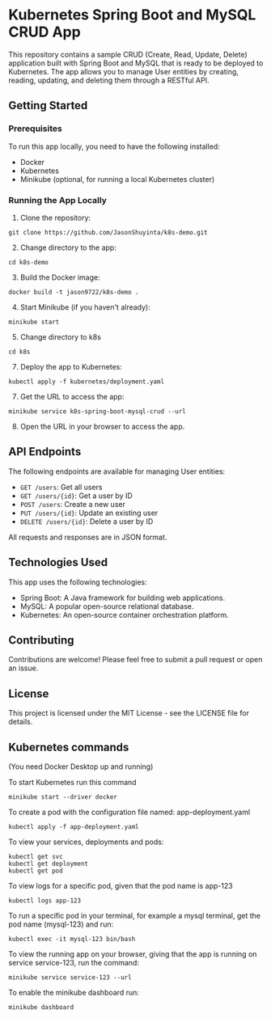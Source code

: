 # Kubernetes Spring Boot and MySQL CRUD App

This repository contains a sample CRUD (Create, Read, Update, Delete) application built with Spring Boot and MySQL that is ready to be deployed to Kubernetes. The app allows you to manage User entities by creating, reading, updating, and deleting them through a RESTful API.

## Getting Started

### Prerequisites

To run this app locally, you need to have the following installed:

- Docker
- Kubernetes
- Minikube (optional, for running a local Kubernetes cluster)

### Running the App Locally

1. Clone the repository:

```shell
git clone https://github.com/JasonShuyinta/k8s-demo.git
```
2. Change directory to the app:

```shell
cd k8s-demo
```
3. Build the Docker image:
```shell
docker build -t jason9722/k8s-demo .
```
4. Start Minikube (if you haven't already):

```shell
minikube start
```

5. Change directory to k8s
```shell
cd k8s
```

7. Deploy the app to Kubernetes:

```shell
kubectl apply -f kubernetes/deployment.yaml
```
7. Get the URL to access the app:
```shell
minikube service k8s-spring-boot-mysql-crud --url
```

8. Open the URL in your browser to access the app.

## API Endpoints

The following endpoints are available for managing User entities:

- `GET /users`: Get all users
- `GET /users/{id}`: Get a user by ID
- `POST /users`: Create a new user
- `PUT /users/{id}`: Update an existing user
- `DELETE /users/{id}`: Delete a user by ID

All requests and responses are in JSON format.

## Technologies Used

This app uses the following technologies:

- Spring Boot: A Java framework for building web applications.
- MySQL: A popular open-source relational database.
- Kubernetes: An open-source container orchestration platform.

## Contributing

Contributions are welcome! Please feel free to submit a pull request or open an issue.

## License

This project is licensed under the MIT License - see the LICENSE file for details.

## Kubernetes commands
(You need Docker Desktop up and running)

To start Kubernetes run this command
```shell
minikube start --driver docker
```
To create a pod with the configuration file named: app-deployment.yaml
```shell
kubectl apply -f app-deployment.yaml
```

To view your services, deployments and pods:

```shell
kubectl get svc
kubectl get deployment
kubectl get pod
```

To view logs for a specific pod, given that the pod name is app-123

```shell
kubectl logs app-123
```

To run a specific pod in your terminal, for example a mysql terminal, get the pod name (mysql-123) and run:

```shell
kubectl exec -it mysql-123 bin/bash
```


To view the running app on your browser, giving that the app is running on service service-123, run the command:

```shell
minikube service service-123 --url
```

To enable the minikube dashboard run:

```shell
minikube dashboard
```